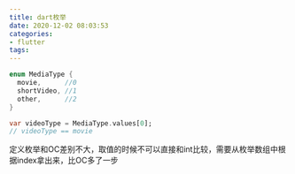 ```yaml
---
title: dart枚举
date: 2020-12-02 08:03:53
categories: 
- flutter
tags:
---
```


```dart
enum MediaType {
  movie,      //0
  shortVideo, //1
  other,      //2
}

var videoType = MediaType.values[0];
// videoType == movie

```

定义枚举和OC差别不大，取值的时候不可以直接和int比较，需要从枚举数组中根据index拿出来，比OC多了一步


